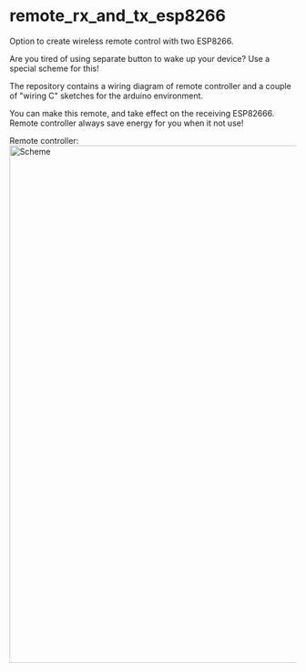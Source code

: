# remote_rx_and_tx_esp8266
Option to create wireless remote control with two ESP8266. 

Are you tired of using separate button to wake up your device? Use a special scheme for this! 

The repository contains a wiring diagram of remote controller and a couple of "wiring C" sketches for the arduino environment.

You can make this remote, and take effect on the receiving ESP82666. Remote controller always save energy for you when it not use!

Remote controller:
<img width="909" alt="Scheme" src="https://user-images.githubusercontent.com/67598186/204801450-8b6ad23e-1d62-4104-9708-9eedb6a91700.png">
